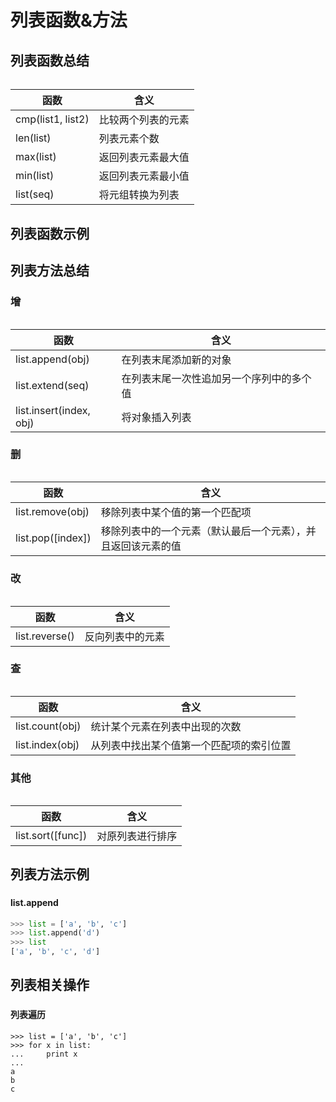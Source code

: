 # 列表函数&方法

## 列表函数总结

######  

|函数                       |含义                                   |
|---------------------------|---------------------------------------|
|cmp(list1, list2)          |比较两个列表的元素                     |
|len(list)                  |列表元素个数                           |
|max(list)                  |返回列表元素最大值                     |
|min(list)                  |返回列表元素最小值                     |
|list(seq)                  |将元组转换为列表                       |


## 列表函数示例


## 列表方法总结

### 增

######  

|函数                       |含义                                   |
|---------------------------|---------------------------------------|
|list.append(obj)           |在列表末尾添加新的对象                 |
|list.extend(seq)           |在列表末尾一次性追加另一个序列中的多个值|
|list.insert(index, obj)    |将对象插入列表                         |

### 删

######  

|函数                       |含义                                   |
|---------------------------|---------------------------------------|
|list.remove(obj)           |移除列表中某个值的第一个匹配项         |
|list.pop([index])          |移除列表中的一个元素（默认最后一个元素），并且返回该元素的值|


### 改

######   

|函数                       |含义                                   |
|---------------------------|---------------------------------------|
|list.reverse()             |反向列表中的元素                       |


### 查

######  

|函数                       |含义                                   |
|---------------------------|---------------------------------------|
|list.count(obj)            |统计某个元素在列表中出现的次数         |
|list.index(obj)            |从列表中找出某个值第一个匹配项的索引位置|


### 其他

######  

|函数                       |含义                                   |
|---------------------------|---------------------------------------|
|list.sort([func])          |对原列表进行排序                       |


## 列表方法示例

### 

#### list.append

```python
>>> list = ['a', 'b', 'c']
>>> list.append('d')
>>> list
['a', 'b', 'c', 'd']
```


## 列表相关操作

###  

#### 列表遍历

```
>>> list = ['a', 'b', 'c']
>>> for x in list:
...     print x
...
a
b
c
```












